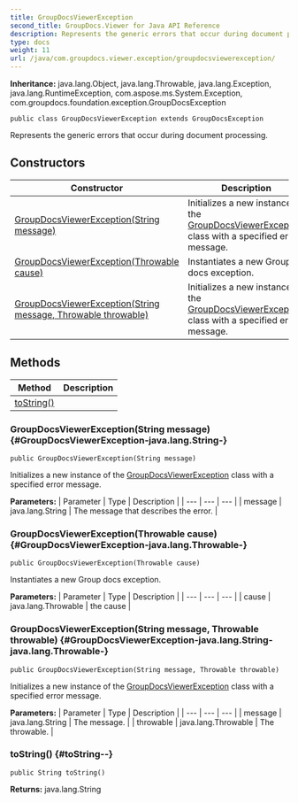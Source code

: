 ```yaml
---
title: GroupDocsViewerException
second_title: GroupDocs.Viewer for Java API Reference
description: Represents the generic errors that occur during document processing.
type: docs
weight: 11
url: /java/com.groupdocs.viewer.exception/groupdocsviewerexception/
---
```

**Inheritance:**
java.lang.Object, java.lang.Throwable, java.lang.Exception, java.lang.RuntimeException, com.aspose.ms.System.Exception, com.groupdocs.foundation.exception.GroupDocsException
```
public class GroupDocsViewerException extends GroupDocsException
```

Represents the generic errors that occur during document processing.
## Constructors

| Constructor | Description |
| --- | --- |
| [GroupDocsViewerException(String message)](#GroupDocsViewerException-java.lang.String-) | Initializes a new instance of the [GroupDocsViewerException](../../com.groupdocs.viewer.exception/groupdocsviewerexception) class with a specified error message. |
| [GroupDocsViewerException(Throwable cause)](#GroupDocsViewerException-java.lang.Throwable-) | Instantiates a new Group docs exception. |
| [GroupDocsViewerException(String message, Throwable throwable)](#GroupDocsViewerException-java.lang.String-java.lang.Throwable-) | Initializes a new instance of the [GroupDocsViewerException](../../com.groupdocs.viewer.exception/groupdocsviewerexception) class with a specified error message. |
## Methods

| Method | Description |
| --- | --- |
| [toString()](#toString--) |  |
### GroupDocsViewerException(String message) {#GroupDocsViewerException-java.lang.String-}
```
public GroupDocsViewerException(String message)
```


Initializes a new instance of the [GroupDocsViewerException](../../com.groupdocs.viewer.exception/groupdocsviewerexception) class with a specified error message.

**Parameters:**
| Parameter | Type | Description |
| --- | --- | --- |
| message | java.lang.String | The message that describes the error. |

### GroupDocsViewerException(Throwable cause) {#GroupDocsViewerException-java.lang.Throwable-}
```
public GroupDocsViewerException(Throwable cause)
```


Instantiates a new Group docs exception.

**Parameters:**
| Parameter | Type | Description |
| --- | --- | --- |
| cause | java.lang.Throwable | the cause |

### GroupDocsViewerException(String message, Throwable throwable) {#GroupDocsViewerException-java.lang.String-java.lang.Throwable-}
```
public GroupDocsViewerException(String message, Throwable throwable)
```


Initializes a new instance of the [GroupDocsViewerException](../../com.groupdocs.viewer.exception/groupdocsviewerexception) class with a specified error message.

**Parameters:**
| Parameter | Type | Description |
| --- | --- | --- |
| message | java.lang.String | The message. |
| throwable | java.lang.Throwable | The throwable. |

### toString() {#toString--}
```
public String toString()
```




**Returns:**
java.lang.String
